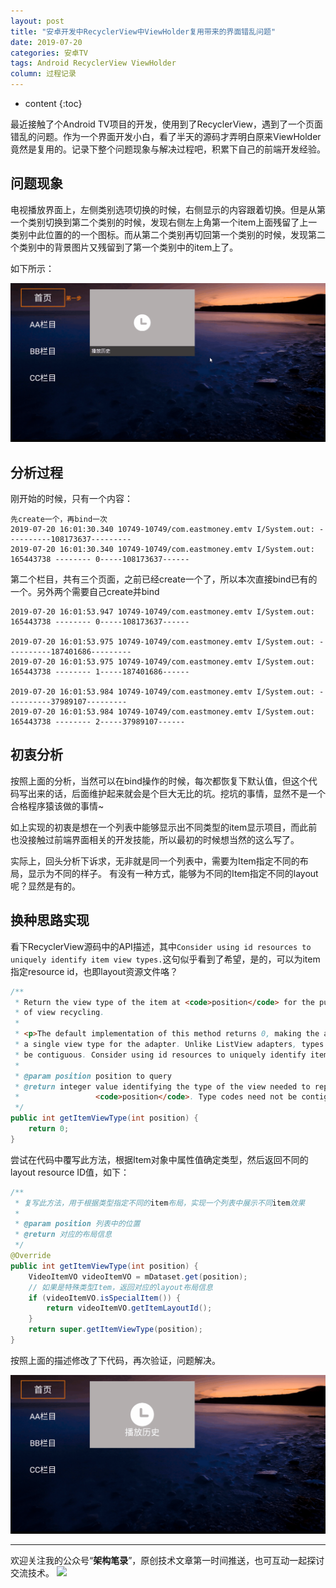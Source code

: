 ```yaml
---
layout: post
title: "安卓开发中RecyclerView中ViewHolder复用带来的界面错乱问题"
date: 2019-07-20
categories: 安卓TV
tags: Android RecyclerView ViewHolder
column: 过程记录
---
```


* content
{:toc}

最近接触了个Android TV项目的开发，使用到了RecyclerView，遇到了一个页面错乱的问题。作为一个界面开发小白，看了半天的源码才弄明白原来ViewHolder竟然是复用的。记录下整个问题现象与解决过程吧，积累下自己的前端开发经验。





## 问题现象

电视播放界面上，左侧类别选项切换的时候，右侧显示的内容跟着切换。但是从第一个类别切换到第二个类别的时候，发现右侧左上角第一个item上面残留了上一类别中此位置的的一个图标。而从第二个类别再切回第一个类别的时候，发现第二个类别中的背景图片又残留到了第一个类别中的item上了。

如下所示：

![](/assets/post_pics/2019-07-20-tv-develop-problems-collection.md/problem_pics.gif)


## 分析过程

刚开始的时候，只有一个内容：

```
先create一个，再bind一次
2019-07-20 16:01:30.340 10749-10749/com.eastmoney.emtv I/System.out: ----------108173637---------
2019-07-20 16:01:30.340 10749-10749/com.eastmoney.emtv I/System.out: 165443738 -------- 0-----108173637------
```

第二个栏目，共有三个页面，之前已经create一个了，所以本次直接bind已有的一个。另外两个需要自己create并bind

```
2019-07-20 16:01:53.947 10749-10749/com.eastmoney.emtv I/System.out: 165443738 -------- 0-----108173637------

2019-07-20 16:01:53.975 10749-10749/com.eastmoney.emtv I/System.out: ----------187401686---------
2019-07-20 16:01:53.975 10749-10749/com.eastmoney.emtv I/System.out: 165443738 -------- 1-----187401686------

2019-07-20 16:01:53.984 10749-10749/com.eastmoney.emtv I/System.out: ----------37989107---------
2019-07-20 16:01:53.984 10749-10749/com.eastmoney.emtv I/System.out: 165443738 -------- 2-----37989107------
```

## 初衷分析
按照上面的分析，当然可以在bind操作的时候，每次都恢复下默认值，但这个代码写出来的话，后面维护起来就会是个巨大无比的坑。挖坑的事情，显然不是一个合格程序猿该做的事情~

如上实现的初衷是想在一个列表中能够显示出不同类型的item显示项目，而此前也没接触过前端界面相关的开发技能，所以最初的时候想当然的这么写了。

实际上，回头分析下诉求，无非就是同一个列表中，需要为Item指定不同的布局，显示为不同的样子。
有没有一种方式，能够为不同的Item指定不同的layout呢？显然是有的。

## 换种思路实现

看下RecyclerView源码中的API描述，其中`Consider using id resources to uniquely identify item view types.`这句似乎看到了希望，是的，可以为item指定resource id，也即layout资源文件咯？

```java
/**
 * Return the view type of the item at <code>position</code> for the purposes
 * of view recycling.
 *
 * <p>The default implementation of this method returns 0, making the assumption of
 * a single view type for the adapter. Unlike ListView adapters, types need not
 * be contiguous. Consider using id resources to uniquely identify item view types.
 *
 * @param position position to query
 * @return integer value identifying the type of the view needed to represent the item at
 *                 <code>position</code>. Type codes need not be contiguous.
 */
public int getItemViewType(int position) {
    return 0;
}
```
尝试在代码中覆写此方法，根据Item对象中属性值确定类型，然后返回不同的layout resource ID值，如下：

```java
/**
 * 复写此方法，用于根据类型指定不同的item布局，实现一个列表中展示不同item效果
 *
 * @param position 列表中的位置
 * @return 对应的布局信息
 */
@Override
public int getItemViewType(int position) {
    VideoItemVO videoItemVO = mDataset.get(position);
    // 如果是特殊类型Item，返回对应的layout布局信息
    if (videoItemVO.isSpecialItem()) {
        return videoItemVO.getItemLayoutId();
    }
    return super.getItemViewType(position);
}
```

按照上面的描述修改了下代码，再次验证，问题解决。

![](/assets/post_pics/2019-07-20-tv-develop-problems-collection.md/problem_pics2.gif)




---

欢迎关注我的公众号“**架构笔录**”，原创技术文章第一时间推送，也可互动一起探讨交流技术。
![](https://raw.githubusercontent.com/veezean/pic_assets/master/assets/comm_pics/contact/gongzhonghao.png)